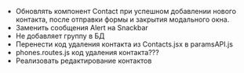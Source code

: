 -  Обновлять компонент Contact при успешном добавлении нового контакта, после отправки формы и закрытия модального окна.
-  Заменить сообщения Alert на Snackbar
-  Не добавляет группу в БД
-  Перенести код удаления контакта из Contacts.jsx в paramsAPI.js
-  phones.routes.js код удаления контакта???
-  Реализовать редактирование контактов
